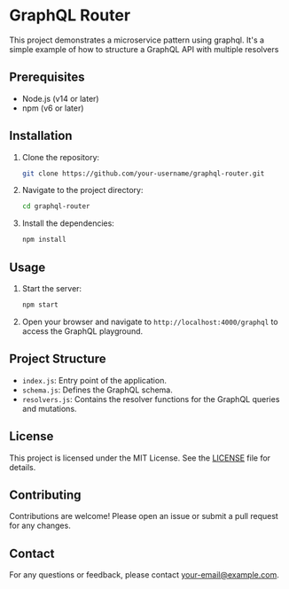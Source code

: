 # GraphQL Router

This project demonstrates a microservice pattern using graphql. It's a simple example of how to structure a GraphQL API with multiple resolvers

## Prerequisites

- Node.js (v14 or later)
- npm (v6 or later)

## Installation

1. Clone the repository:
    ```sh
    git clone https://github.com/your-username/graphql-router.git
    ```
2. Navigate to the project directory:
    ```sh
    cd graphql-router
    ```
3. Install the dependencies:
    ```sh
    npm install
    ```

## Usage

1. Start the server:
    ```sh
    npm start
    ```
2. Open your browser and navigate to `http://localhost:4000/graphql` to access the GraphQL playground.

## Project Structure

- `index.js`: Entry point of the application.
- `schema.js`: Defines the GraphQL schema.
- `resolvers.js`: Contains the resolver functions for the GraphQL queries and mutations.

## License

This project is licensed under the MIT License. See the [LICENSE](LICENSE) file for details.

## Contributing

Contributions are welcome! Please open an issue or submit a pull request for any changes.

## Contact

For any questions or feedback, please contact [your-email@example.com](mailto:your-email@example.com).
